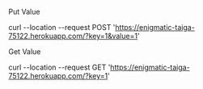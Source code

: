 Put Value

curl --location --request POST 'https://enigmatic-taiga-75122.herokuapp.com/?key=1&value=1'

Get Value

curl --location --request GET 'https://enigmatic-taiga-75122.herokuapp.com/?key=1'